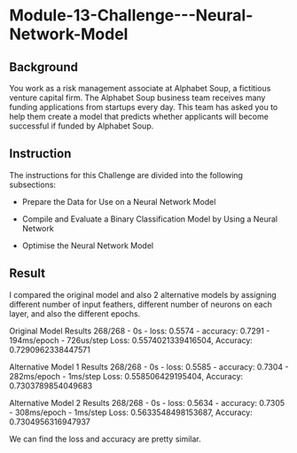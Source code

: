 # Module-13-Challenge---Neural-Network-Model

## Background 

You work as a risk management associate at Alphabet Soup, a fictitious venture capital firm. The Alphabet Soup business team receives many funding applications from startups every day. This team has asked you to help them create a model that predicts whether applicants will become successful if funded by Alphabet Soup.

## Instruction
The instructions for this Challenge are divided into the following subsections:

* Prepare the Data for Use on a Neural Network Model

* Compile and Evaluate a Binary Classification Model by Using a Neural Network

* Optimise the Neural Network Model

## Result

I compared the original model and also 2 alternative models by assigning different number of input feathers, different number of neurons on each layer, and also the different epochs.

Original Model Results
268/268 - 0s - loss: 0.5574 - accuracy: 0.7291 - 194ms/epoch - 726us/step
Loss: 0.5574021339416504, Accuracy: 0.7290962338447571

Alternative Model 1 Results
268/268 - 0s - loss: 0.5585 - accuracy: 0.7304 - 282ms/epoch - 1ms/step
Loss: 0.558506429195404, Accuracy: 0.7303789854049683

Alternative Model 2 Results
268/268 - 0s - loss: 0.5634 - accuracy: 0.7305 - 308ms/epoch - 1ms/step
Loss: 0.5633548498153687, Accuracy: 0.7304956316947937

We can find the loss and accuracy are pretty similar. 